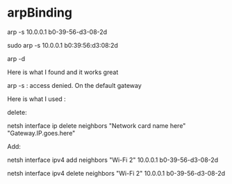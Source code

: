 # arpBinding
arp -s 10.0.0.1 b0-39-56-d3-08-2d

sudo arp -s 10.0.0.1 b0:39:56:d3:08:2d

arp -d

Here is what I found and it works great

arp -s : access denied. On the default gateway

Here is what I used :

delete:

netsh interface ip delete neighbors "Network card name here" "Gateway.IP.goes.here"

Add:

netsh interface ipv4 add neighbors "Wi-Fi 2" 10.0.0.1 b0-39-56-d3-08-2d

netsh interface ipv4 delete neighbors "Wi-Fi 2" 10.0.0.1 b0-39-56-d3-08-2d
